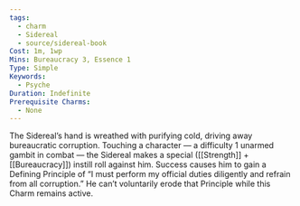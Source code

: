 ```yaml
---
tags:
  - charm
  - Sidereal
  - source/sidereal-book
Cost: 1m, 1wp
Mins: Bureaucracy 3, Essence 1
Type: Simple
Keywords:
  - Psyche
Duration: Indefinite
Prerequisite Charms:
  - None
---
```

The Sidereal’s hand is wreathed with purifying cold, driving away bureaucratic corruption. Touching a character — a difficulty 1 unarmed gambit in combat — the Sidereal makes a special ([[Strength]] + [[Bureaucracy]]) instill roll against him. Success causes him to gain a Defining Principle of “I must perform my official duties diligently and refrain from all corruption.” He can’t voluntarily erode that Principle while this Charm remains active.